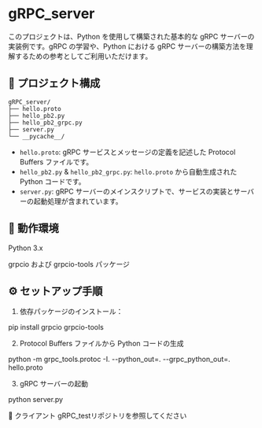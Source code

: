 # gRPC_server

このプロジェクトは、Python を使用して構築された基本的な gRPC サーバーの実装例です。gRPC の学習や、Python における gRPC サーバーの構築方法を理解するための参考としてご利用いただけます。

## 📁 プロジェクト構成
```
gRPC_server/
├── hello.proto
├── hello_pb2.py
├── hello_pb2_grpc.py
├── server.py
└── __pycache__/

```

- `hello.proto`: gRPC サービスとメッセージの定義を記述した Protocol Buffers ファイルです。
- `hello_pb2.py` & `hello_pb2_grpc.py`: `hello.proto` から自動生成された Python コードです。
- `server.py`: gRPC サーバーのメインスクリプトで、サービスの実装とサーバーの起動処理が含まれています。

## 🚀 動作環境
Python 3.x

grpcio および grpcio-tools パッケージ

## ⚙️ セットアップ手順

1. 依存パッケージのインストール：

pip install grpcio grpcio-tools

2. Protocol Buffers ファイルから Python コードの生成
 
python -m grpc_tools.protoc -I. --python_out=. --grpc_python_out=. hello.proto

3. gRPC サーバーの起動

python server.py

🧪 クライアント
gRPC_testリポジトリを参照してください

